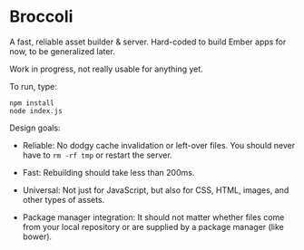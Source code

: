 # Broccoli

A fast, reliable asset builder & server. Hard-coded to build Ember apps for
now, to be generalized later.

Work in progress, not really usable for anything yet.

To run, type:

```
npm install
node index.js
```

Design goals:

* Reliable: No dodgy cache invalidation or left-over files. You should never
  have to `rm -rf tmp` or restart the server.

* Fast: Rebuilding should take less than 200ms.

* Universal: Not just for JavaScript, but also for CSS, HTML, images, and
  other types of assets.

* Package manager integration: It should not matter whether files come from
  your local repository or are supplied by a package manager (like bower).
